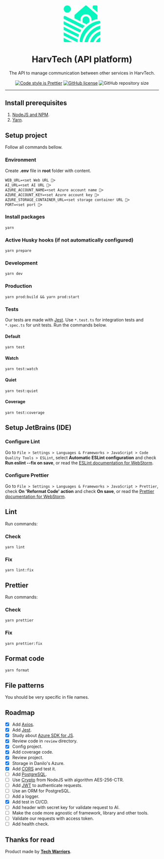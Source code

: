 <p align="center">
    <img align="center" src="./assets/logo.svg" width="120px" alt="HarvTech logo" />
    <br>
    <h1 align="center">HarvTech (API platform)</h1>
    <p align="center">The API to manage communication between other services in HarvTech.</p>
    <p align="center">
        <a href="https://github.com/prettier/prettier"><img align="center" src="https://img.shields.io/badge/code_style-prettier-ff69b4.svg" alt="Code style is Prettier" /></a>
        <a href="https://github.com/tech-warriors-corporation/harvtech-platform-api/blob/main/LICENSE"><img align="center" src="https://img.shields.io/github/license/tech-warriors-corporation/harvtech-platform-api" alt="GitHub license" /></a>
        <img align="center" src="https://img.shields.io/github/repo-size/tech-warriors-corporation/harvtech-platform-api" alt="GitHub repository size" />
    </p>
</p>

<hr>

## Install prerequisites
1. [NodeJS and NPM](https://nodejs.org/en/download).
2. [Yarn](https://classic.yarnpkg.com/lang/en/docs/install).

## Setup project
Follow all commands bellow.

### Environment
Create **.env** file in **root** folder with content.
```
WEB_URL=<set Web URL 🔑>
AI_URL=<set AI URL 🔑>
AZURE_ACCOUNT_NAME=<set Azure account name 🔑>
AZURE_ACCOUNT_KEY=<set Azure account key 🔑>
AZURE_STORAGE_CONTAINER_URL=<set storage container URL 🔑>
PORT=<set port 🔑>
```

### Install packages
```
yarn
```

### Active Husky hooks (if not automatically configured)
```
yarn prepare
```

### Development
```
yarn dev
```

### Production
```
yarn prod:build && yarn prod:start
```

### Tests
Our tests are made with [Jest](https://jestjs.io). Use `*.test.ts` for integration tests and `*.spec.ts` for unit tests. Run the commands below.

#### Default
``` 
yarn test 
```

#### Watch
``` 
yarn test:watch
```

#### Quiet
``` 
yarn test:quiet
```

#### Coverage
``` 
yarn test:coverage
```

## Setup JetBrains (IDE)

### Configure Lint
Go to `File > Settings > Languages & Frameworks > JavaScript > Code Quality Tools > ESLint`, select **Automatic ESLint configuration** and check **Run eslint --fix on save**, or read the [ESLint documentation for WebStorm](https://www.jetbrains.com/help/webstorm/eslint.html).

### Configure Prettier
Go to `File > Settings > Languages & Frameworks > JavaScript > Prettier`, check **On 'Reformat Code' action** and check **On save**, or read the [Prettier documentation for WebStorm](https://www.jetbrains.com/help/webstorm/prettier.html).

## Lint
Run commands:

### Check
```
yarn lint
```

### Fix
```
yarn lint:fix
```

## Prettier
Run commands:

### Check
```
yarn prettier
```

### Fix
```
yarn prettier:fix
```

## Format code
```
yarn format
```

## File patterns
You should be very specific in file names.

## Roadmap
- [X] Add [Axios](https://axios-http.com).
- [X] Add [Jest](https://jestjs.io).
- [X] Study about [Azure SDK for JS](https://github.com/Azure/azure-sdk-for-js/tree/main/sdk/storage/storage-blob/samples/v12/typescript).
- [X] Review code in `review` directory.
- [X] Config project.
- [X] Add coverage code.
- [X] Review project.
- [X] Storage in Danilo's Azure.
- [X] Add [CORS](https://developer.mozilla.org/en-US/docs/Web/HTTP/CORS) and test it.
- [ ] Add [PostgreSQL](https://www.postgresql.org).
- [ ] Use [Crypto](https://www.w3schools.com/nodejs/ref_crypto.asp) from NodeJS with algorithm AES-256-CTR.
- [ ] Add [JWT](https://jwt.io) to authenticate requests.
- [ ] Use an ORM for PostgreSQL.
- [ ] Add a logger.
- [X] Add test in CI/CD.
- [ ] Add header with secret key for validate request to AI.
- [ ] Make the code more agnostic of framework, library and other tools.
- [ ] Validate our requests with access token.
- [ ] Add health check.

## Thanks for read
Product made by **[Tech Warriors](https://github.com/tech-warriors-corporation)**.
